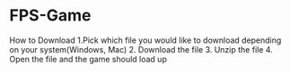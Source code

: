 # FPS-Game
How to Download
1.Pick which file you would like to download depending on your system(Windows, Mac)
2. Download the file 
3. Unzip the file
4. Open the file and the game should load up
